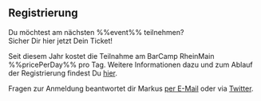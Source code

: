 ## Registrierung

Du möchtest am nächsten %%event%% teilnehmen?  
Sicher Dir hier jetzt Dein Ticket!

Seit diesem Jahr kostet die Teilnahme am BarCamp RheinMain %%pricePerDay%% pro Tag. 
Weitere Informationen dazu und zum Ablauf der Registrierung findest Du [hier](/p/Tickets).

Fragen zur Anmeldung beantwortet dir Markus [per E-Mail](mailto:anmeldung@barcamp-rheinmain.de)
oder via [Twitter](https://twitter.com/bc_rm).
